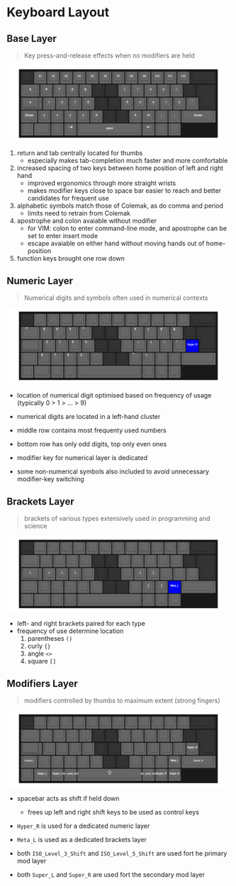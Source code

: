 # Keyboard Layout

## Base Layer

> Key press-and-release effects when no modifiers are held
  
![](images/base.png?raw=true)


1. return and tab centrally located for thumbs
    * especially makes tab-completion much faster and more comfortable
2. increased spacing of two keys between home position of left and right hand
    * improved ergonomics through more straight wrists
    * makes modifier keys close to space bar easier to reach and better candidates for frequent use
3. alphabetic symbols match those of Colemak, as do comma and period
    * limits need to retrain from Colemak
4. apostrophe and colon avaiable without modifier
    * for VIM: colon to enter command-line mode, and apostrophe can be set to enter insert mode
    * escape avaiable on either hand without moving hands out of home-position
5. function keys brought one row down


## Numeric Layer

> Numerical digits and symbols often used in numerical contexts

![](images/numeric.png?raw=true)


* location of numerical digit optimised based on frequency of usage (typically 0 > 1 > ... > 9)

* numerical digits are located in a left-hand cluster
* middle row contains most frequenty used numbers
* bottom row has only odd digits, top only even ones
* modifier key for numerical layer is dedicated
* some non-numerical symbols also included to avoid unnecessary modifier-key switching


## Brackets Layer

> brackets of various types extensively used in programming and science

![](images/brackets.png?raw=true)

* left- and right brackets paired for each type
* frequency of use determine location
    1. parentheses `()`
    2. curly `{}`
    3. angle `<>`
    4. square `[]`


## Modifiers Layer

> modifiers controlled by thumbs to maximum extent (strong fingers)

![](images/modifiers.png?raw=true)

* spacebar acts as shift if held down
    * frees up left and right shift keys to be used as control keys

* `Hyper_R` is used for a dedicated numeric layer
* `Meta_L` is used as a dedicated brackets layer
* both `ISO_Level_3_Shift` and `ISO_Level_5_Shift` are used fort he primary mod layer
* both `Super_L` and `Super_R` are used fort the secondary mod layer
